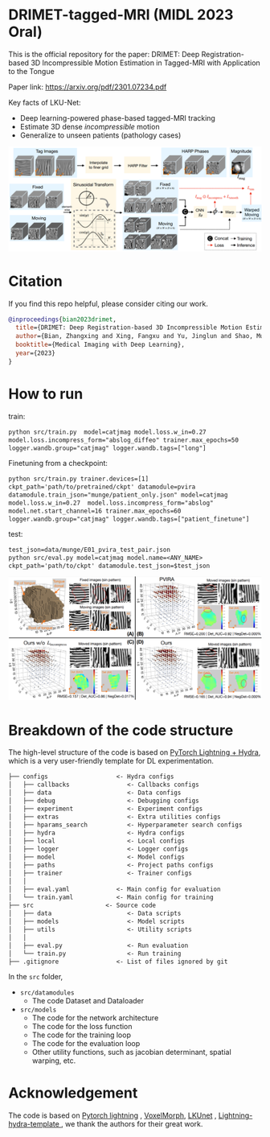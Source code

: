 # DRIMET-tagged-MRI (MIDL 2023 Oral)

This is the official repository for the paper: DRIMET: Deep Registration-based 3D Incompressible Motion Estimation in
Tagged-MRI with Application to the Tongue

Paper link: https://arxiv.org/pdf/2301.07234.pdf

Key facts of LKU-Net:

- Deep learning-powered phase-based tagged-MRI tracking
- Estimate 3D dense _incompressible_ motion
- Generalize to unseen patients (pathology cases)

![networkarch](assets/pipeline.png)

# Citation

If you find this repo helpful, please consider citing our work.

```bibtex
@inproceedings{bian2023drimet,
  title={DRIMET: Deep Registration-based 3D Incompressible Motion Estimation in Tagged-MRI with Application to the Tongue},
  author={Bian, Zhangxing and Xing, Fangxu and Yu, Jinglun and Shao, Muhan and Liu, Yihao and Carass, Aaron and Zhuo, Jiachen and Woo, Jonghye and Prince, Jerry L},
  booktitle={Medical Imaging with Deep Learning},
  year={2023}
}
```

# How to run

train:

```shell
python src/train.py  model=catjmag model.loss.w_in=0.27 model.loss.incompress_form="abslog_diffeo" trainer.max_epochs=50 logger.wandb.group="catjmag" logger.wandb.tags=["long"]
```

Finetuning from a checkpoint:

```shell
python src/train.py trainer.devices=[1] ckpt_path='path/to/pretrained/ckpt' datamodule=pvira datamodule.train_json="munge/patient_only.json" model=catjmag model.loss.w_in=0.27  model.loss.incompress_form="abslog" model.net.start_channel=16 trainer.max_epochs=60 logger.wandb.group="catjmag" logger.wandb.tags=["patient_finetune"]
```

test:

```shell
test_json=data/munge/E01_pvira_test_pair.json
python src/eval.py model=catjmag model.name=<ANY_NAME> ckpt_path='path/to/ckpt' datamodule.test_json=$test_json
```

![quali](assets/quali.png)

# Breakdown of the code structure

The high-level structure of the code is based
on [PyTorch Lightning + Hydra](https://github.com/ashleve/lightning-hydra-template), which is a very user-friendly template for
DL experimentation. 

```text
├── configs                   <- Hydra configs
│   ├── callbacks                <- Callbacks configs
│   ├── data                     <- Data configs
│   ├── debug                    <- Debugging configs
│   ├── experiment               <- Experiment configs
│   ├── extras                   <- Extra utilities configs
│   ├── hparams_search           <- Hyperparameter search configs
│   ├── hydra                    <- Hydra configs
│   ├── local                    <- Local configs
│   ├── logger                   <- Logger configs
│   ├── model                    <- Model configs
│   ├── paths                    <- Project paths configs
│   ├── trainer                  <- Trainer configs
│   │
│   ├── eval.yaml             <- Main config for evaluation
│   └── train.yaml            <- Main config for training
├── src                    <- Source code
│   ├── data                     <- Data scripts
│   ├── models                   <- Model scripts
│   ├── utils                    <- Utility scripts
│   │
│   ├── eval.py                  <- Run evaluation
│   └── train.py                 <- Run training
├── .gitignore                <- List of files ignored by git
```

In the `src` folder, 
- `src/datamodules` 
  - The code Dataset and Dataloader
- `src/models`
  - The code for the network architecture
  - The code for the loss function
  - The code for the training loop
  - The code for the evaluation loop
  - Other utility functions, such as jacobian determinant, spatial warping, etc.

# Acknowledgement

The code is based on [Pytorch lightning](https://github.com/Lightning-AI/lightning)
, [VoxelMorph](https://github.com/voxelmorph/voxelmorph), [LKUnet](https://github.com/xi-jia/LKU-Net)
, [Lightning-hydra-template ](https://github.com/ashleve/lightning-hydra-template), we thank the authors for their great
work.


